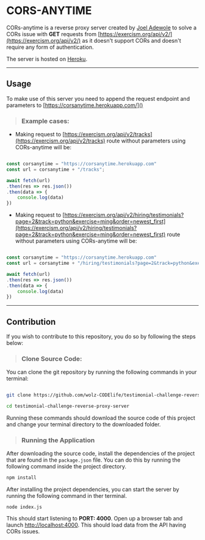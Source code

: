 # CORS-ANYTIME

CORs-anytime is a reverse proxy server created by [Joel Adewole](https:wolzcodelife.web.app) to solve a CORs issue with **GET** requests from [https://exercism.org/api/v2/](https://exercism.org/api/v2/) as it doesn't support CORs and doesn't require any form of authentication.

The server is hosted on [Heroku](https://www.heroku.com/).
___

## Usage
To make use of this server you need to append the request endpoint and parameters to [https://corsanytime.herokuapp.com/]()

> ### Example cases: 


* Making request to [https://exercism.org/api/v2/tracks](https://exercism.org/api/v2/tracks) route without parameters using CORs-anytime will be:
 
```Javascript 

const corsanytime = "https://corsanytime.herokuapp.com"
const url = corsanytime + "/tracks"; 

await fetch(url)
.then(res => res.json())
.then(data => { 
    console.log(data)
}) 

```




* Making request to [https://exercism.org/api/v2/hiring/testimonials?page=2&track=python&exercise=ming&order=newest_first](https://exercism.org/api/v2/hiring/testimonials?page=2&track=python&exercise=ming&order=newest_first) route without parameters using CORs-anytime will be:
 
```Javascript 

const corsanytime = "https://corsanytime.herokuapp.com"
const url = corsanytime + "/hiring/testimonials?page=2&track=python&exercise=ming&order=newest_first"; 

await fetch(url)
.then(res => res.json())
.then(data => { 
    console.log(data)
}) 

```

___

## Contribution

If you wish to contribute to this repository, you do so by following the steps below:

> ### Clone Source Code:

You can clone the git repository by running the following commands in your terminal:
```bash

git clone https://github.com/wolz-CODElife/testimonial-challenge-reverse-proxy-server.git

cd testimonial-challenge-reverse-proxy-server

```

Running these commands should download the source code of this project and change your terminal directory to the downloaded folder.

> ### Running the Application

After downloading the source code, install the dependencies of the project that are found in the `package.json` file. You can do this by running the following command inside the project directory.

```bash
npm install
```

After installing the project dependencies, you can start the server by running the following command in ther terminal.
```
node index.js
```

This should start listening to **PORT: 4000**. Open up a browser tab and launch [http://localhost:4000](http://localhost:4000). This should load data from the API having CORs issues.
 